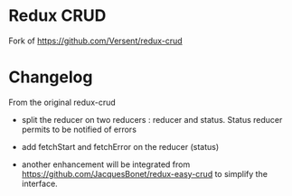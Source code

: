 # Redux CRUD

Fork of https://github.com/Versent/redux-crud

# Changelog

From the original redux-crud

- split the reducer on two reducers : reducer and status. Status reducer permits to be notified of errors
- add fetchStart and fetchError on the reducer (status)

- another enhancement will be integrated from https://github.com/JacquesBonet/redux-easy-crud to simplify the interface.
 
